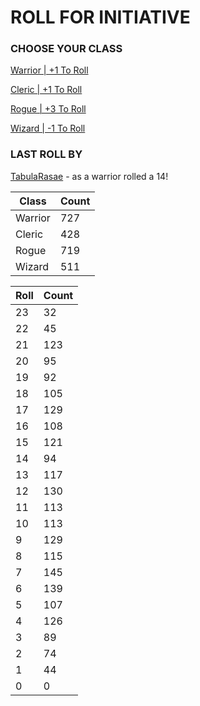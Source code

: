# ROLL FOR INITIATIVE
### CHOOSE YOUR CLASS

[Warrior | +1 To Roll](https://github.com/benjaminsampica/benjaminsampica/issues/new?title=roll%7Cwarrior&body=Just+click+%27Create%27.)

[Cleric | +1 To Roll](https://github.com/benjaminsampica/benjaminsampica/issues/new?title=roll%7Ccleric&body=Just+click+%27Create%27.)

[Rogue | +3 To Roll](https://github.com/benjaminsampica/benjaminsampica/issues/new?title=roll%7Crogue&body=Just+click+%27Create%27.)

[Wizard | -1 To Roll](https://github.com/benjaminsampica/benjaminsampica/issues/new?title=roll%7Cwizard&body=Just+click+%27Create%27.)
### LAST ROLL BY
[TabulaRasae](https://www.github.com/TabulaRasae) - as a warrior rolled a 14!

|Class|Count|
|-|-|
|Warrior|727|
|Cleric|428|
|Rogue|719|
|Wizard|511|

|Roll|Count|
|-|-|
|23|32
|22|45
|21|123
|20|95
|19|92
|18|105
|17|129
|16|108
|15|121
|14|94
|13|117
|12|130
|11|113
|10|113
|9|129
|8|115
|7|145
|6|139
|5|107
|4|126
|3|89
|2|74
|1|44
|0|0
